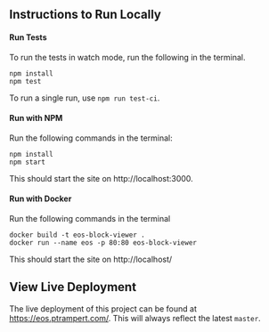 ## Instructions to Run Locally
#### Run Tests
To run the tests in watch mode, run the following in the terminal.
```
npm install
npm test
```

To run a single run, use `npm run test-ci`.

#### Run with NPM
Run the following commands in the terminal:
```
npm install
npm start
```

This should start the site on http://localhost:3000.


#### Run with Docker
Run the following commands in the terminal
```
docker build -t eos-block-viewer .
docker run --name eos -p 80:80 eos-block-viewer
```

This should start the site on http://localhost/

## View Live Deployment
The live deployment of this project can be found at https://eos.ptrampert.com/. This will always reflect the latest `master`.